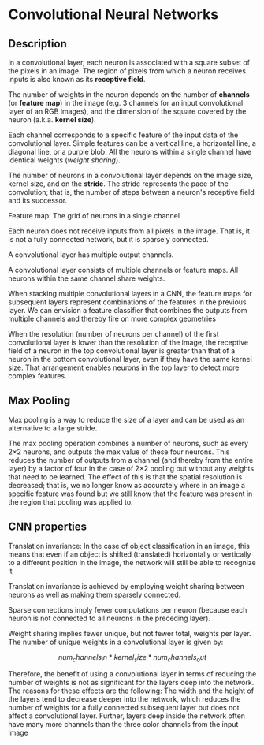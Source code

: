 # Convolutional Neural Networks

## Description

In a convolutional layer, each neuron is associated with a square subset of the pixels in an image.  The region of pixels from which a neuron receives inputs is also known as its **receptive field**.

The number of weights in the neuron depends on the number of **channels** (or **feature map**) in the image (e.g. 3 channels for an input convolutional layer of an RGB images), and the dimension of the square covered by the neuron (a.k.a. **kernel size**).

Each channel corresponds to a specific feature of the input data of the convolutional layer. Simple features can be a vertical line, a horizontal line, a diagonal line, or a purple blob.
All the neurons within a single channel have identical weights (*weight sharing*).

The number of neurons in a convolutional layer depends on the image size, kernel size, and on the **stride**. The stride represents the pace of the convolution; that is, the number of steps between a neuron's receptive field and its successor.

Feature map: The grid of neurons in a single channel

Each neuron does not receive inputs from all pixels in the image. That is, it is not a fully connected network, but it is sparsely connected.

A convolutional layer has multiple output channels. 

A convolutional layer consists of multiple channels or feature maps. All
neurons within the same channel share weights.

When stacking multiple convolutional layers in a CNN, the feature maps for subsequent layers represent combinations of the features in the previous layer. We can envision a feature classifier that combines the outputs from multiple channels and thereby fire on more complex geometries

When the resolution (number of neurons per channel) of the first convolutional layer is lower than the resolution of the image, the receptive field of a neuron in the top convolutional layer is greater than that of a neuron in the bottom convolutional layer, even if they have the same kernel size. That arrangement enables neurons in the top layer to detect more complex features.

## Max Pooling

Max pooling is a way to reduce the size of a layer and can be used as an alternative to a large stride.

The max pooling operation combines a number of neurons, such as every 2×2 neurons, and outputs the max value of these four neurons. This reduces the number of outputs from a channel (and thereby from the entire layer) by a factor of four in the case of 2×2 pooling but without any weights that need to be learned. The effect of this is that the spatial resolution is decreased; that is, we no longer know as accurately where in an image a specific feature was found but we still know that the feature was present in the region that pooling was applied to.

## CNN properties

Translation invariance: In the case of object classification in an image, this means that even if an object is shifted (translated) horizontally or vertically to a different position in the image, the
network will still be able to recognize it

Translation invariance is achieved by employing weight sharing between neurons as well as making them sparsely connected.

Sparse connections imply fewer computations per neuron (because each neuron is not connected to all neurons in the preceding layer). 

Weight sharing implies fewer unique, but not fewer total, weights per layer. The number of unique weights in a convolutional layer is given by: 
```math
num_channels_in * kernel_size * num_channels_out
```

Therefore, the benefit of using a convolutional layer in terms of reducing the number of weights is not as significant for the layers deep into the network. The reasons for these effects are the following: The width and the height of the layers tend to decrease deeper into the network, which reduces the number of weights for a fully connected subsequent layer but does not affect a convolutional layer. Further, layers deep inside the network often have many more channels than the three color channels from the input image